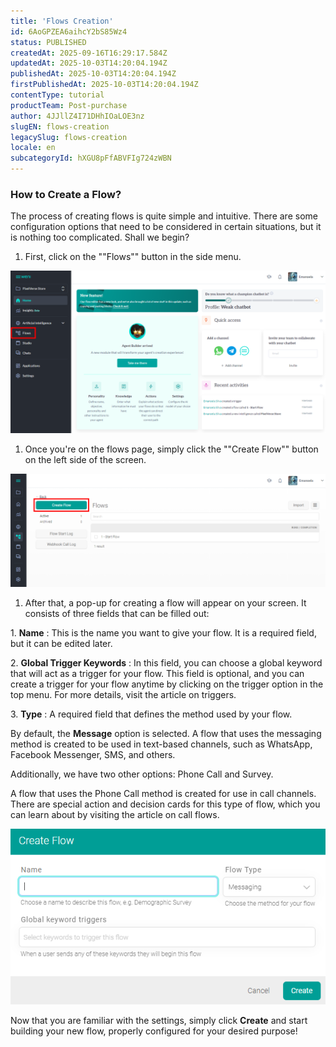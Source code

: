 ```yaml
---
title: 'Flows Creation'
id: 6AoGPZEA6aihcY2bS85Wz4
status: PUBLISHED
createdAt: 2025-09-16T16:29:17.584Z
updatedAt: 2025-10-03T14:20:04.194Z
publishedAt: 2025-10-03T14:20:04.194Z
firstPublishedAt: 2025-10-03T14:20:04.194Z
contentType: tutorial
productTeam: Post-purchase
author: 4JJllZ4I71DHhIOaLOE3nz
slugEN: flows-creation
legacySlug: flows-creation
locale: en
subcategoryId: hXGU8pFfABVFIg724zWBN
---
```


### How to Create a Flow?
The process of creating flows is quite simple and intuitive. There are some configuration options that need to be considered in certain situations, but it is nothing too complicated. Shall we begin?
  1. First, click on the ""Flows"" button in the side menu.

![](https://raw.githubusercontent.com/vtexdocs/help-center-content/refs/heads/main/docs/en/tutorials/weni-by-vtex/flows/flows-creation_1.png)

  1. Once you're on the flows page, simply click the ""Create Flow"" button on the left side of the screen.

![](https://raw.githubusercontent.com/vtexdocs/help-center-content/refs/heads/main/docs/en/tutorials/weni-by-vtex/flows/flows-creation_2.png)

  1. After that, a pop-up for creating a flow will appear on your screen. It consists of three fields that can be filled out:

1\. **Name** : This is the name you want to give your flow. It is a required field, but it can be edited later.

2\. **Global Trigger Keywords** : In this field, you can choose a global keyword that will act as a trigger for your flow. This field is optional, and you can create a trigger for your flow anytime by clicking on the trigger option in the top menu. For more details, visit the article on triggers.

3\. **Type** : A required field that defines the method used by your flow.

By default, the **Message** option is selected. A flow that uses the messaging method is created to be used in text-based channels, such as WhatsApp, Facebook Messenger, SMS, and others.

Additionally, we have two other options: Phone Call and Survey.

A flow that uses the Phone Call method is created for use in call channels. There are special action and decision cards for this type of flow, which you can learn about by visiting the article on call flows.

![](https://raw.githubusercontent.com/vtexdocs/help-center-content/refs/heads/main/docs/en/tutorials/weni-by-vtex/flows/flows-creation_3.png)

Now that you are familiar with the settings, simply click **Create** and start building your new flow, properly configured for your desired purpose!
